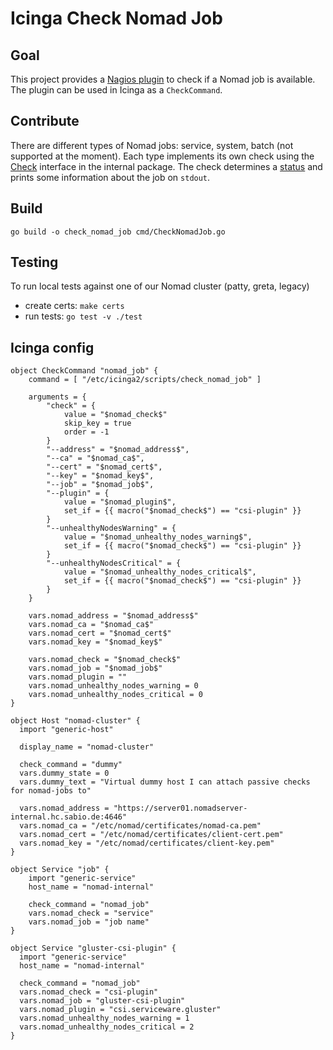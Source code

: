 # Icinga Check Nomad Job

## Goal

This project provides a [Nagios plugin](https://assets.nagios.com/downloads/nagioscore/docs/nagioscore/3/en/pluginapi.html) to check if
a Nomad job is available. The plugin can be used in Icinga as a `CheckCommand`.

## Contribute

There are different types of Nomad jobs: service, system, batch (not supported at the moment). Each type implements its own check using
the [Check](internal/check.go) interface in the internal package. The check determines a
[status](https://icinga.com/docs/icinga-2/latest/doc/05-service-monitoring/#status) and prints some information about the job on `stdout`.

## Build

```shell
go build -o check_nomad_job cmd/CheckNomadJob.go
```

## Testing

To run local tests against one of our Nomad cluster (patty, greta, legacy)

* create certs: `make certs`
* run tests: `go test -v ./test`

## Icinga config

```
object CheckCommand "nomad_job" {
    command = [ "/etc/icinga2/scripts/check_nomad_job" ]

    arguments = {
        "check" = {
            value = "$nomad_check$"
            skip_key = true
            order = -1
        }
        "--address" = "$nomad_address$",
        "--ca" = "$nomad_ca$",
        "--cert" = "$nomad_cert$",
        "--key" = "$nomad_key$",
        "--job" = "$nomad_job$",
        "--plugin" = {
            value = "$nomad_plugin$",
            set_if = {{ macro("$nomad_check$") == "csi-plugin" }}
        }
        "--unhealthyNodesWarning" = {
            value = "$nomad_unhealthy_nodes_warning$",
            set_if = {{ macro("$nomad_check$") == "csi-plugin" }}
        }
        "--unhealthyNodesCritical" = {
            value = "$nomad_unhealthy_nodes_critical$",
            set_if = {{ macro("$nomad_check$") == "csi-plugin" }}
        }
    }

    vars.nomad_address = "$nomad_address$"
    vars.nomad_ca = "$nomad_ca$"
    vars.nomad_cert = "$nomad_cert$"
    vars.nomad_key = "$nomad_key$"

    vars.nomad_check = "$nomad_check$"
    vars.nomad_job = "$nomad_job$"
    vars.nomad_plugin = ""
    vars.nomad_unhealthy_nodes_warning = 0
    vars.nomad_unhealthy_nodes_critical = 0
}
```

```
object Host "nomad-cluster" {
  import "generic-host"

  display_name = "nomad-cluster"

  check_command = "dummy"
  vars.dummy_state = 0
  vars.dummy_text = "Virtual dummy host I can attach passive checks for nomad-jobs to"

  vars.nomad_address = "https://server01.nomadserver-internal.hc.sabio.de:4646"
  vars.nomad_ca = "/etc/nomad/certificates/nomad-ca.pem"
  vars.nomad_cert = "/etc/nomad/certificates/client-cert.pem"
  vars.nomad_key = "/etc/nomad/certificates/client-key.pem"
}
```

```
object Service "job" {
    import "generic-service"
    host_name = "nomad-internal"
    
    check_command = "nomad_job"
    vars.nomad_check = "service"
    vars.nomad_job = "job name"
}
```

```
object Service "gluster-csi-plugin" {
  import "generic-service"
  host_name = "nomad-internal"

  check_command = "nomad_job"
  vars.nomad_check = "csi-plugin"
  vars.nomad_job = "gluster-csi-plugin"
  vars.nomad_plugin = "csi.serviceware.gluster"
  vars.nomad_unhealthy_nodes_warning = 1
  vars.nomad_unhealthy_nodes_critical = 2
}
```